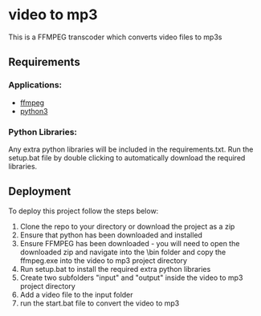 # video to mp3

This is a FFMPEG transcoder which converts video files to mp3s

## Requirements

### Applications:

* [ffmpeg](https://www.gyan.dev/ffmpeg/builds/ffmpeg-release-essentials.zip)
* [python3](https://www.python.org/downloads/release/python-3104/)

### Python Libraries:

Any extra python libraries will be included in the requirements.txt. Run the setup.bat file by double clicking to automatically download the required libraries.

## Deployment

To deploy this project follow the steps below:

1. Clone the repo to your directory or download the project as a zip
1. Ensure that python has been downloaded and installed
1. Ensure FFMPEG has been downloaded - you will need to open the downloaded zip and navigate into the \bin folder and copy the ffmpeg.exe into the video to mp3 project directory
1. Run setup.bat to install the required extra python libraries
1. Create two subfolders "input" and "output" inside the video to mp3 project directory
1. Add a video file to the input folder
1. run the start.bat file to convert the video to mp3
